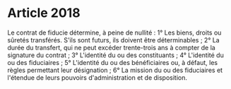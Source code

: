# Article 2018

Le contrat de fiducie détermine, à peine de nullité :   1° Les biens, droits ou sûretés transférés. S'ils sont futurs, ils doivent être déterminables ;   2° La durée du transfert, qui ne peut excéder trente-trois ans à compter de la signature du contrat ;   3° L'identité du ou des constituants ;   4° L'identité du ou des fiduciaires ;   5° L'identité du ou des bénéficiaires ou, à défaut, les règles permettant leur désignation ;   6° La mission du ou des fiduciaires et l'étendue de leurs pouvoirs d'administration et de disposition.